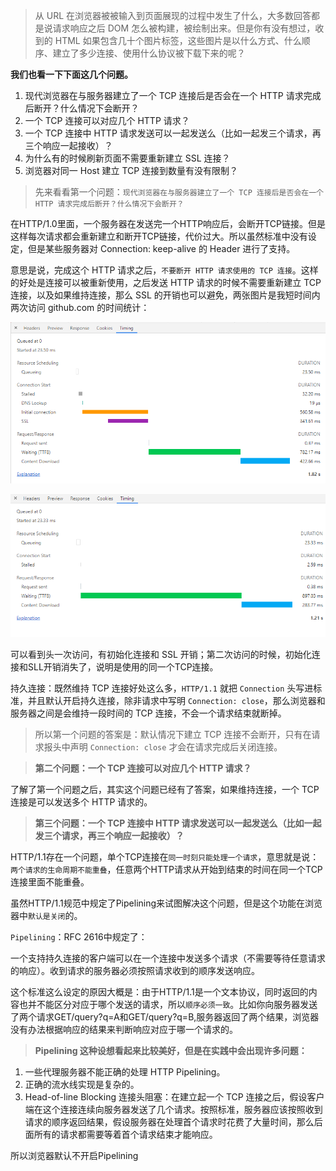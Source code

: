 > 从 URL 在浏览器被被输入到页面展现的过程中发生了什么，大多数回答都是说请求响应之后 DOM 怎么被构建，被绘制出来。但是你有没有想过，收到的 HTML 如果包含几十个图片标签，这些图片是以什么方式、什么顺序、建立了多少连接、使用什么协议被下载下来的呢？

**我们也看一下下面这几个问题。**

1. 现代浏览器在与服务器建立了一个 TCP 连接后是否会在一个 HTTP 请求完成后断开？什么情况下会断开？
2. 一个 TCP 连接可以对应几个 HTTP 请求？
3. 一个 TCP 连接中 HTTP 请求发送可以一起发送么（比如一起发三个请求，再三个响应一起接收）？
4. 为什么有的时候刷新页面不需要重新建立 SSL 连接？
5. 浏览器对同一 Host 建立 TCP 连接到数量有没有限制？



> 先来看看第一个问题：`现代浏览器在与服务器建立了一个 TCP 连接后是否会在一个 HTTP 请求完成后断开？什么情况下会断开？`

在HTTP/1.0里面，一个服务器在发送完一个HTTP响应后，会断开TCP链接。但是这样每次请求都会重新建立和断开TCP链接，代价过大。所以虽然标准中没有设定，但是某些服务器对 Connection: keep-alive 的 Header 进行了支持。

意思是说，完成这个 HTTP 请求之后，`不要断开 HTTP 请求使用的 TCP 连接`。这样的好处是连接可以被重新使用，之后发送 HTTP 请求的时候不需要重新建立 TCP 连接，以及如果维持连接，那么 SSL 的开销也可以避免，两张图片是我短时间内两次访问 github.com 的时间统计：



![image-20201119161306596](https://raw.githubusercontent.com/tanhrepo/img/master/img/image-20201119161306596.png)

![image-20201119161347417](https://raw.githubusercontent.com/tanhrepo/img/master/img/image-20201119161347417.png)

可以看到头一次访问，有初始化连接和 SSL 开销；第二次访问的时候，初始化连接和SLL开销消失了，说明是使用的同一个TCP连接。

持久连接：既然维持 TCP 连接好处这么多，`HTTP/1.1` 就把 `Connection` 头写进标准，并且默认开启持久连接，除非请求中写明 `Connection: close`，那么浏览器和服务器之间是会维持一段时间的 TCP 连接，不会一个请求结束就断掉。

> 所以第一个问题的答案是：默认情况下建立 TCP 连接不会断开，只有在请求报头中声明 `Connection: close` 才会在请求完成后关闭连接。

> **第二个问题：一个 TCP 连接可以对应几个 HTTP 请求？**

了解了第一个问题之后，其实这个问题已经有了答案，如果维持连接，一个 TCP 连接是可以发送多个 HTTP 请求的。

> **第三个问题：一个 TCP 连接中 HTTP 请求发送可以一起发送么（比如一起发三个请求，再三个响应一起接收）？**

HTTP/1.1存在一个问题，单个TCP连接在`同一时刻只能处理一个请求`，意思就是说：`两个请求的生命周期不能重叠`，任意两个HTTP请求从开始到结束的时间在同一个TCP连接里面不能重叠。

虽然HTTP/1.1规范中规定了Pipelining来试图解决这个问题，但是这个功能在浏览器中`默认是关闭`的。

`Pipelining`：RFC 2616中规定了：

一个支持持久连接的客户端可以在一个连接中发送多个请求（不需要等待任意请求的响应）。收到请求的服务器必须按照请求收到的顺序发送响应。

这个标准这么设定的原因大概是：由于HTTP/1.1是一个文本协议，同时返回的内容也并不能区分对应于哪个发送的请求，所以`顺序必须一致`。比如你向服务器发送了两个请求GET/query?q=A和GET/query?q=B,服务器返回了两个结果，浏览器没有办法根据响应的结果来判断响应对应于哪一个请求的。

> **Pipelining 这种设想看起来比较美好，但是在实践中会出现许多问题：**

1. 一些代理服务器不能正确的处理 HTTP Pipelining。
2. 正确的流水线实现是复杂的。
3. Head-of-line Blocking 连接头阻塞：在建立起一个 TCP 连接之后，假设客户端在这个连接连续向服务器发送了几个请求。按照标准，服务器应该按照收到请求的顺序返回结果，假设服务器在处理首个请求时花费了大量时间，那么后面所有的请求都需要等着首个请求结束才能响应。

所以浏览器默认不开启Pipelining

